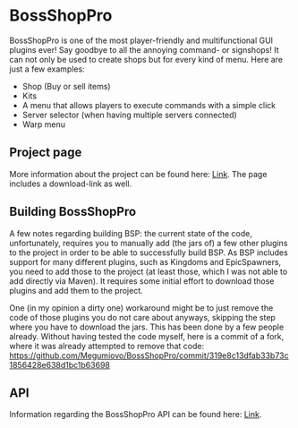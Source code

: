 # BossShopPro

BossShopPro is one of the most player-friendly and multifunctional GUI plugins ever! Say goodbye to all the annoying
command- or signshops!
It can not only be used to create shops but for every kind of menu. Here are just a few examples:

* Shop (Buy or sell items)
* Kits
* A menu that allows players to execute commands with a simple click
* Server selector (when having multiple servers connected)
* Warp menu

## Project page

More information about the project can be found here: [Link](https://www.spigotmc.org/resources/222/). The page includes
a download-link as well.

## Building BossShopPro

A few notes regarding building BSP: the current state of the code, unfortunately, requires you to manually add (the jars
of) a few other plugins to the project in order to be able to successfully build BSP. As BSP includes support for many
different plugins, such as Kingdoms and EpicSpawners, you need to add those to the project (at least those, which I was
not able to add directly via Maven). It requires some initial effort to download those plugins and add them to the
project.

One (in my opinion a dirty one) workaround might be to just remove the code of those plugins you do not care about
anyways, skipping the step where you have to download the jars. This has been done by a few people already. Without
having tested the code myself, here is a commit of a fork, where it was already attempted to remove that code:
https://github.com/Megumiovo/BossShopPro/commit/319e8c13dfab33b73c1856428e638d1bc1b63698

## API

Information regarding the BossShopPro API can be found here: [Link](https://www.spigotmc.org/wiki/bossshoppro-api/).
